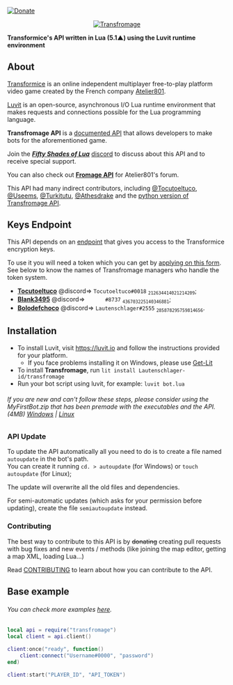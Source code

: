[![Donate](https://img.shields.io/badge/Donate-PayPal-blue.svg)](https://www.paypal.com/cgi-bin/webscr?cmd=_s-xclick&hosted_button_id=TSTEG3PXK4HJ4&source=url)

<p align='center'><a href='https://atelier801.com/topic?f=5&t=917024'><img src="http://images.atelier801.com/168e7d7a07d.png" title="Transfromage"></a></p>

**Transformice's API written in Lua (5.1▲) using the Luvit runtime environment**

## About

[Transformice](https://www.transformice.com/) is an online independent multiplayer free-to-play platform video game created by the French company [Atelier801](http://societe.atelier801.com/).

[Luvit](https://luvit.io/) is an open-source, asynchronous I/O Lua runtime environment that makes requests and connections possible for the Lua programming language.

**Transfromage API** is a [documented API](docs) that allows developers to make bots for the aforementioned game.

Join the **_[Fifty Shades of Lua](https://discord.gg/quch83R)_** [discord](https://discordapp.com/) to discuss about this API and to receive special support.

You can also check out **[Fromage API](https://github.com/Lautenschlager-id/Fromage)** for Atelier801's forum.

This API had many indirect contributors, including [@Tocutoeltuco](https://github.com/Tocutoeltuco), [@Useems](https://github.com/Useems), [@Turkitutu](https://github.com/Turkitutu), [@Athesdrake](https://github.com/Athesdrake) and the [python version of Transfromage API](https://github.com/Tocutoeltuco/transfromage).

## Keys Endpoint

This API depends on an [endpoint](https://api.tocu.tk/get_transformice_keys.php) that gives you access to the Transformice encryption keys.

To use it you will need a token which you can get by [applying on this form](https://forms.gle/N6Et1hLGQ9hmg95F6). See below to know the names of Transfromage managers who handle the token system.
- **[Tocutoeltuco](https://github.com/Tocutoeltuco)** @discord=> `Tocutoeltuco#0018` <sub>`212634414021214209`</sub>;
- **[Blank3495](https://github.com/Blank3495)** @discord=> `󠂪󠂪 󠂪󠂪 󠂪󠂪󠂪󠂪 󠂪󠂪 󠂪󠂪󠂪󠂪 󠂪󠂪 󠂪󠂪#8737` <sub>`436703225140346881`</sub>;
- **[Bolodefchoco](https://github.com/Lautenschlager-id)** @discord=> `Lautenschlager#2555` <sub>`285878295759814656`</sub>.

## Installation

- To install Luvit, visit https://luvit.io and follow the instructions provided for your platform.
	- If you face problems installing it on Windows, please use [Get-Lit](https://github.com/SinisterRectus/get-lit)
- To install **Transfromage**, run `lit install Lautenschlager-id/transfromage`
- Run your bot script using luvit, for example: `luvit bot.lua`

###### If you are new and can't follow these steps, please consider using the _MyFirstBot.zip_ that has been premade with the executables and the API.<br>_(4MB)_ [Windows](https://github.com/Lautenschlager-id/Transfromage/raw/master/MyFirstBot/Windows.zip) | [Linux](https://github.com/Lautenschlager-id/Transfromage/raw/master/MyFirstBot/Linux.zip)

### API Update

To update the API automatically all you need to do is to create a file named `autoupdate` in the bot's path.<br>
You can create it running `cd. > autoupdate` (for Windows) or `touch autoupdate` (for Linux);

The update will overwrite all the old files and dependencies.

For semi-automatic updates (which asks for your permission before updating), create the file `semiautoupdate` instead.

### Contributing

The best way to contribute to this API is by ~~donating~~ creating pull requests with bug fixes and new events / methods (like joining the map editor, getting a map XML, loading Lua...)

Read [CONTRIBUTING](CONTRIBUTING.md) to learn about how you can contribute to the API.

## Base example
###### You can check more examples [here](https://github.com/Lautenschlager-id/Transfromage/tree/master/examples).
```Lua
local api = require("transfromage")
local client = api.client()

client:once("ready", function()
	client:connect("Username#0000", "password")
end)

client:start("PLAYER_ID", "API_TOKEN")
```
